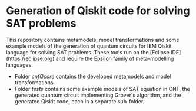 # Generation of Qiskit code for solving SAT problems
This repository contains metamodels, model transformations and some example models of the generation of quantum circuits for IBM Qiskit language for solving SAT problems. These tools run on the [Eclipse IDE] (https://eclipse.org) and require the [Epsilon](https://www.eclipse.org/epsilon/) family of meta-modelling languages.
- Folder *cnfQcore* contains the developed metamodels and model transformations
- Folder *tests* contains some example models of SAT equation in CNF, the generated quantum circuit implementing Grover's algorithm, and the generated Qiskit code, each in a separate sub-folder.
